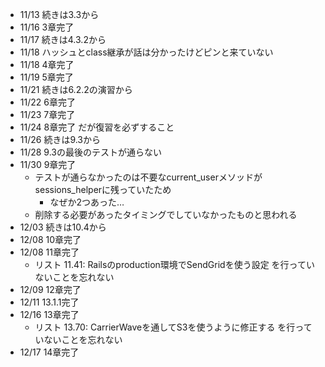 - 11/13 続きは3.3から
- 11/16 3章完了
- 11/17 続きは4.3.2から
- 11/18 ハッシュとclass継承が話は分かったけどピンと来ていない
- 11/18 4章完了
- 11/19 5章完了
- 11/21 続きは6.2.2の演習から
- 11/22 6章完了
- 11/23 7章完了
- 11/24 8章完了 だが復習を必ずすること
- 11/26 続きは9.3から
- 11/28 9.3の最後のテストが通らない
- 11/30 9章完了
    - テストが通らなかったのは不要なcurrent_userメソッドがsessions_helperに残っていたため
        - なぜか2つあった…
    - 削除する必要があったタイミングでしていなかったものと思われる
- 12/03 続きは10.4から
- 12/08 10章完了
- 12/08 11章完了
    - リスト 11.41: Railsのproduction環境でSendGridを使う設定 を行っていないことを忘れない
- 12/09 12章完了
- 12/11 13.1.1完了
- 12/16 13章完了
    - リスト 13.70: CarrierWaveを通してS3を使うように修正する を行っていないことを忘れない
- 12/17 14章完了